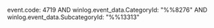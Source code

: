 event.code: 4719 AND winlog.event_data.CategoryId: "%%8276" AND winlog.event_data.SubcategoryId: "%%13313"

